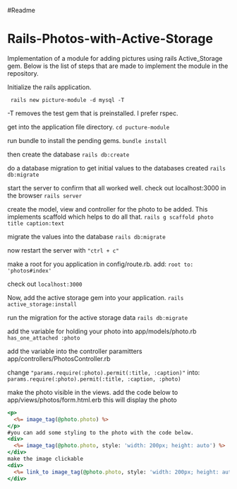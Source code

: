 #Readme
# Rails-Photos-with-Active-Storage

Implementation of a module for adding pictures using rails Active_Storage gem.
Below is the list of steps that are made to implement the module in the repository.

Initialize the rails application.

``` rails new picture-module -d mysql -T```

-T removes the test gem that is preinstalled. I prefer rspec.

get into the application file directory.
```cd pucture-module```

run bundle to install the pending gems.
```bundle install```

then create the database
```rails db:create```

do a database migration to get initial values to the databases created
```rails db:migrate```

start the server to confirm that all worked well. check out localhost:3000 in the browser
```rails server```

create the model, view and controller for the photo to be added. This implements scaffold which helps to do all that.
```rails g scaffold photo title caption:text```

migrate the values into the database
```rails db:migrate```

now restart the server with ```"ctrl + c"```

make a root for you application in config/route.rb. add:
```root to: 'photos#index'```

check out ```localhost:3000```

Now, add the active storage gem into your application.
```rails active_storage:install```

run the migration for the active storage data
```rails db:migrate```

add the variable for holding your photo into app/models/photo.rb
```has_one_attached :photo```

add the variable into the controller paramitters app/controllers/PhotosController.rb

change ```"params.require(:photo).permit(:title, :caption)"``` into:
```params.require(:photo).permit(:title, :caption, :photo)```

make the photo visible in the views. add the code below to app/views/photos/form.html.erb
this will display the photo

```app/views/photos/show.html.erb
<p>
  <%= image_tag(@photo.photo) %>
</p>
#you can add some styling to the photo with the code below.
<div>
  <%= image_tag(@photo.photo, style: 'width: 200px; height: auto') %>
</div>
make the image clickable
<div>
  <%= link_to image_tag(@photo.photo, style: 'width: 200px; height: auto'), photos_path %>
</div>
